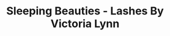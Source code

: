 ---
title: "Sleeping Beauties - Lashes By Victoria Lynn"
url: /wayne/sleeping-beauties-lashes-by-victoria-lynn/
shop: Friseur
---